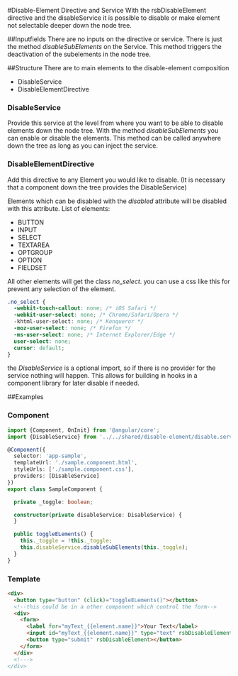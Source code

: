 #Disable-Element Directive and Service
With the rsbDisableElement directive and the disableService it is possible to disable or make element not selectable deeper down the node tree.

##Inputfields
There are no inputs on the directive or service. 
There is just the method _disableSubElements_ on the Service. This method triggers the deactivation of the subelements in the node tree. 


##Structure
There are to main elements to the disable-element composition

* DisableService 
* DisableElementDirective 
 
### DisableService
Provide this service at the level from where you want to be able to disable elements down the node tree.
With the method _disableSubElements_ you can enable or disable the elements. This method can be called anywhere down the tree as long as you can inject the service. 

### DisableElementDirective
Add this directive to any Element you would like to disable. (It is necessary that a component down the tree provides the DisableService)

Elements which can be disabled with the _disabled_ attribute will be disabled with this attribute.
List of elements:
* BUTTON
* INPUT
* SELECT
* TEXTAREA
* OPTGROUP
* OPTION
* FIELDSET

All other elements will get the class _no_select_.
you can use a css like this for prevent any selection of the element.
```css
.no_select {
  -webkit-touch-callout: none; /* iOS Safari */
  -webkit-user-select: none; /* Chrome/Safari/Opera */
  -khtml-user-select: none; /* Konqueror */
  -moz-user-select: none; /* Firefox */
  -ms-user-select: none; /* Internet Explorer/Edge */
  user-select: none;
  cursor: default;
}
```

the _DisableService_ is a optional import, so if there is no provider for the service nothing will happen. This allows for building in hooks in a component library for later disable if needed.

##Examples

### Component
```typescript
import {Component, OnInit} from '@angular/core';
import {DisableService} from '../../shared/disable-element/disable.service';

@Component({
  selector: 'app-sample',
  templateUrl: './sample.component.html',
  styleUrls: ['./sample.component.css'],
  providers: [DisableService]
})
export class SampleComponent {

  private _toggle: boolean;

  constructor(private disableService: DisableService) {
  }

  public toggleELements() {
    this._toggle = !this._toggle;
    this.disableService.disableSubElements(this._toggle);
  }
}
```

### Template
```html
<div>
  <button type="button" (click)="toggleELements()"></button>
  <!--this could be in a other component which control the form-->
  <div>
    <form>
      <label for="myText_{{element.name}}">Your Text</label>
      <input id="myText_{{element.name}}" type="text" rsbDisableElement>
      <button type="submit" rsbDisableElement></button>
    </form>
  </div>
  <!--->
</div>
```



